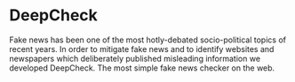 # DeepCheck

Fake news has been one of the most hotly-debated socio-political topics of recent years. In order to mitigate fake news and to identify websites and newspapers which deliberately published misleading information we developed DeepCheck. The most simple fake news checker on the web.